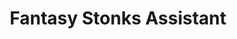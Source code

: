 ---
title: Fantasy Stonks Assistant
emoji: 🍣
colorFrom: yellow
colorTo: red
sdk: gradio
sdk_version: 4.27.0
app_file: app.py
pinned: false
license: mit
---